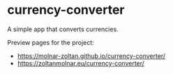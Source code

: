 # currency-converter
 A simple app that converts currencies.

Preview pages for the project: 
- https://molnar-zoltan.github.io/currency-converter/
- https://zoltanmolnar.eu/currency-converter/
